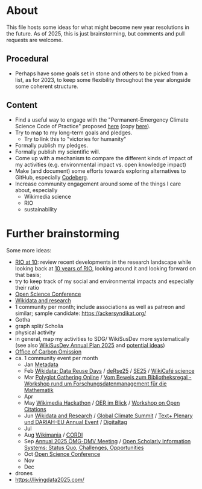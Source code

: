 
# About

This file hosts some ideas for what might become new year resolutions in the future. As of 2025, this is just brainstorming, but comments and pull requests are welcome.

## Procedural

* Perhaps have some goals set in stone and others to be picked from a list, as for 2023, to keep some flexibility throughout the year alongside some coherent structure.

## Content

* Find a useful way to engage with the "Permanent-Emergency Climate Science Code of Practice" proposed [here](https://medium.com/@JacksonDamian/faster-than-expected-9675203cf8ac) (copy [here](https://dgrnewsservice.org/civilization/ecocide/climate-change/are-climate-scientists-in-denial-about-climate-change/)).
* Try to map to my long-term goals and pledges.
  * Try to link this to "victories for humanity"
* Formally publish my pledges.
* Formally publish my scientific will.
* Come up with a mechanism to compare the different kinds of impact of my activities (e.g. environmental impact vs. open knowledge impact)
* Make (and document) some efforts towards exploring alternatives to GitHub, especially [Codeberg](https://codeberg.org/).
* Increase community engagement around some of the things I care about, especially
  * Wikimedia science
  * RIO
  * sustainability

# Further brainstorming

Some more ideas:
- [RIO at 10](#RIO): review recent developments in the research landscape while looking back at [10 years of RIO](https://doi.org/10.3897/rio.1.e7547), looking around it and looking forward on that basis;
- try to keep track of my social and environmental impacts and especially their ratio
- [Open Science Conference](https://www.open-science-conference.eu/)
- [Wikidata and research](https://meta.wikimedia.org/wiki/Wikidata_and_research)
- 1 community per month; include associations as well as patreon and similar; sample candidate: https://ackersyndikat.org/
- Gotha
- graph split/ Scholia
- physical activity
- in general, map my activities to SDG/ WikiSusDev more systematically (see also [WikiSusDev Annual Plan 2025](https://meta.wikimedia.org/wiki/Wikimedians_for_Sustainable_Development/Annual_plan_2025) and [potential ideas](https://meta.wikimedia.org/wiki/Wikimedians_for_Sustainable_Development/Potential_activities))
- [Office of Carbon Omission](https://ainali.com/2024/launching-office-of-carbon-omission/)
- ca. 1 community event per month
  - Jan [Metadata](https://www.nfdi.de/workshop-metadata-2025/)
  - Feb [Wikidata: Data Reuse Days](https://www.wikidata.org/wiki/Event:Data_Reuse_Days_2025) / [deRse25](https://events.hifis.net/event/1741/) / [SE25](https://se2025.sdq.kastel.kit.edu/) / [WikiCafé science](https://fr.wikipedia.org/wiki/Projet:Wikifier_la_science/WikiCaf%C3%A9s)
  - Mar [Polyglot Gathering Online](https://www.polyglotgathering.com/2025/de/online/) / [Vom Beweis zum Bibliotheksregal - Workshop rund um Forschungsdatenmanagement für die Mathematik](https://www.mis.mpg.de/events/series/vom-beweis-zum-bibliotheksregal-workshop-rund-um-forschungsdatenmanagement-fuer-die-mathematik)
  - Apr 
  - May [Wikimedia Hackathon](https://www.mediawiki.org/wiki/Wikimedia_Hackathon_2025) / [OER im Blick](https://www.oer-strategie.de/konferenz/) / [Workshop on Open Citations](https://workshop-oc.github.io/)
  - Jun [Wikidata and Research](https://meta.wikimedia.org/wiki/Wikidata_and_research) / [Global Climate Summit](https://www.climate.ox.ac.uk/globalclimatesummit) / [Text+ Plenary und DARIAH-EU Annual Event](https://text-plus.org/en/aktuelles/aktuelle-infos/posts/2024-11-plenary-2025/) / [Digitaltag](https://digitaltag.eu/digitaltag)
  - Jul 
  - Aug [Wikimania](https://wikimania.wikimedia.org/wiki/2025:Wikimania) / [CORDI](https://www.nfdi.de/cordi-2025/)
  - Sep [Annual 2025 ÖMG-DMV Meeting](https://www.jku.at/en/faculty-of-engineering-natural-sciences/organization/subject-areas/mathematics/oemg-dmv-2025/) / [Open Scholarly Information Systems: Status Quo, Challenges, Opportunities](https://www.dagstuhl.de/en/seminars/seminar-calendar/seminar-details/25381)
  - Oct [Open Science Conference](https://www.open-science-conference.eu/) 
  - Nov 
  - Dec
- drones
- https://livingdata2025.com/
